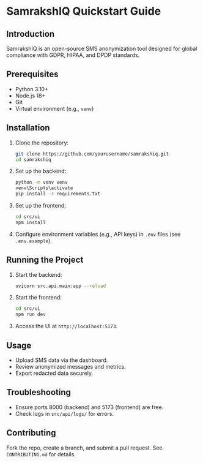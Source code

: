 # SamrakshIQ Quickstart Guide

## Introduction
SamrakshIQ is an open-source SMS anonymization tool designed for global compliance with GDPR, HIPAA, and DPDP standards.

## Prerequisites
- Python 3.10+
- Node.js 18+
- Git
- Virtual environment (e.g., `venv`)

## Installation
1. Clone the repository:
   ```bash
   git clone https://github.com/yourusername/samrakshiq.git
   cd samrakshiq
   ```
2. Set up the backend:
   ```bash
   python -m venv venv
   venv\Scripts\activate
   pip install -r requirements.txt
   ```
3. Set up the frontend:
   ```bash
   cd src/ui
   npm install
   ```
4. Configure environment variables (e.g., API keys) in `.env` files (see `.env.example`).

## Running the Project
1. Start the backend:
   ```bash
   uvicorn src.api.main:app --reload
   ```
2. Start the frontend:
   ```bash
   cd src/ui
   npm run dev
   ```
3. Access the UI at `http://localhost:5173`.

## Usage
- Upload SMS data via the dashboard.
- Review anonymized messages and metrics.
- Export redacted data securely.

## Troubleshooting
- Ensure ports 8000 (backend) and 5173 (frontend) are free.
- Check logs in `src/api/logs/` for errors.

## Contributing
Fork the repo, create a branch, and submit a pull request. See `CONTRIBUTING.md` for details.